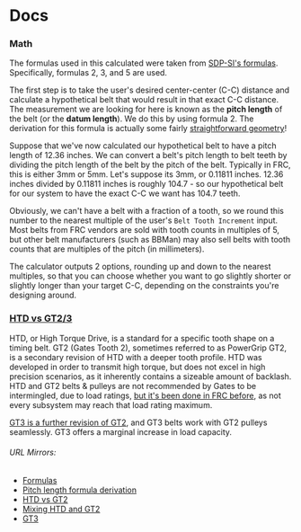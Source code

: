 # Docs

### Math

The formulas used in this calculated were taken from [SDP-SI's formulas](https://www.sdp-si.com/Belt-Drive/Designing-a-miniature-belt-drive.pdf). Specifically, formulas 2, 3, and 5 are used.

The first step is to take the user's desired center-center (C-C)
distance and calculate a hypothetical belt that would result in that
exact C-C distance. The measurement we are looking for here is known as
the **pitch length** of the belt (or the **datum length**). We do this by using formula 2. The derivation for this formula is actually some fairly [straightforward geometry](https://www.linearmotiontips.com/v-belt-pitch-length-datum-length/)!

Suppose that we've now calculated our hypothetical belt to have a pitch length of 12.36 inches. We can convert a belt's pitch length to belt teeth by dividing the pitch length of the belt by the pitch of the belt. Typically in FRC, this is either 3mm or 5mm. Let's suppose its 3mm, or 0.11811 inches. 12.36 inches divided by 0.11811 inches is roughly 104.7 - so our hypothetical belt for our system to have the exact C-C we want has 104.7 teeth.

Obviously, we can't have a belt with a fraction of a tooth, so we round this number to the nearest multiple of the user's `Belt Tooth Increment` input. Most belts from FRC vendors are sold with tooth counts in multiples of 5, but other belt manufacturers (such as BBMan) may also sell belts with tooth counts that are multiples of the pitch (in millimeters).

The calculator outputs 2 options, rounding up and down to the nearest multiples, so that you can choose whether you want to go slightly shorter or slightly longer than your target C-C, depending on the constraints you're designing around.

### [HTD vs GT2/3](https://www.sdp-si.com/D265/PDF/D265T003.pdf)

HTD, or High Torque Drive, is a standard for a specific tooth shape on a timing belt. GT2 (Gates Tooth 2), sometimes referred to as PowerGrip GT2, is a secondary revision of HTD with a deeper tooth profile. HTD was developed in order to transmit high torque, but does not excel in high precision scenarios, as it inherently contains a sizeable amount of backlash. HTD and GT2 belts & pulleys are not recommended by Gates to be intermingled, due to load ratings, [but it's been done in FRC before](https://www.chiefdelphi.com/t/do-gt2-belts-work-on-htd-pulleys-reliably/148179), as not every subsystem may reach that load rating maximum.

[GT3 is a further revision of GT2](https://www.sdp-si.com/products/GT-Timing-Belts-and-Pulleys.php), and GT3 belts work with GT2 pulleys seamlessly. GT3 offers a marginal increase in load capacity.

###### URL Mirrors:

- [Formulas](https://web.archive.org/web/20201022032018/https://www.sdp-si.com/Belt-Drive/Designing-a-miniature-belt-drive.pdf)
- [Pitch length formula derivation](https://web.archive.org/web/20200803213303/https://www.linearmotiontips.com/v-belt-pitch-length-datum-length/)
- [HTD vs GT2](https://web.archive.org/web/20210608142137/https://www.sdp-si.com/D265/PDF/D265T003.pdf)
- [Mixing HTD and GT2](https://web.archive.org/web/20210707201852/https://www.chiefdelphi.com/t/do-gt2-belts-work-on-htd-pulleys-reliably/148179)
- [GT3](https://web.archive.org/web/20210707192632/https://www.sdp-si.com/products/GT-Timing-Belts-and-Pulleys.php)
